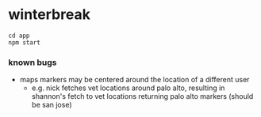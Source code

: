 # winterbreak

```
cd app
npm start
```

### known bugs

-   maps markers may be centered around the location of a different user
    -   e.g. nick fetches vet locations around palo alto, resulting in shannon's fetch to vet locations returning palo alto markers (should be san jose)
